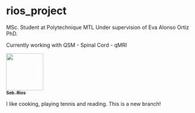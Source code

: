 # rios_project

MSc. Student at Polytechnique MTL
Under supervision of Eva Alonso Ortiz PhD.

Currently working with QSM - Spinal Cord - qMRI

<a href="https://github.com/sriosq">
   <img src="https://avatars.githubusercontent.com/u/154398382?v=4?s=100" width="100px;" alt=""/>
   <br /><sub><b>Seb. Rios</b></sub>
</a>

I like cooking, playing tennis and reading.
This is a new branch!
